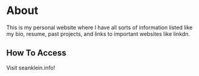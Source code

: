 # About

This is my personal website where I have all sorts of information listed like my bio, resume, past projects, and links to important websites like linkdn.

## How To Access
Visit seanklein.info!


